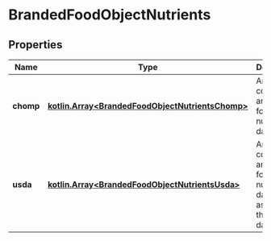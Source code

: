 # BrandedFoodObjectNutrients

## Properties
Name | Type | Description | Notes
------------ | ------------- | ------------- | -------------
**chomp** | [**kotlin.Array&lt;BrandedFoodObjectNutrientsChomp&gt;**](BrandedFoodObjectNutrientsChomp.md) | An array containing an object for each nutrient data point |  [optional]
**usda** | [**kotlin.Array&lt;BrandedFoodObjectNutrientsUsda&gt;**](BrandedFoodObjectNutrientsUsda.md) | An array containing an object for each nutrient data point as found in the USDA database |  [optional]
